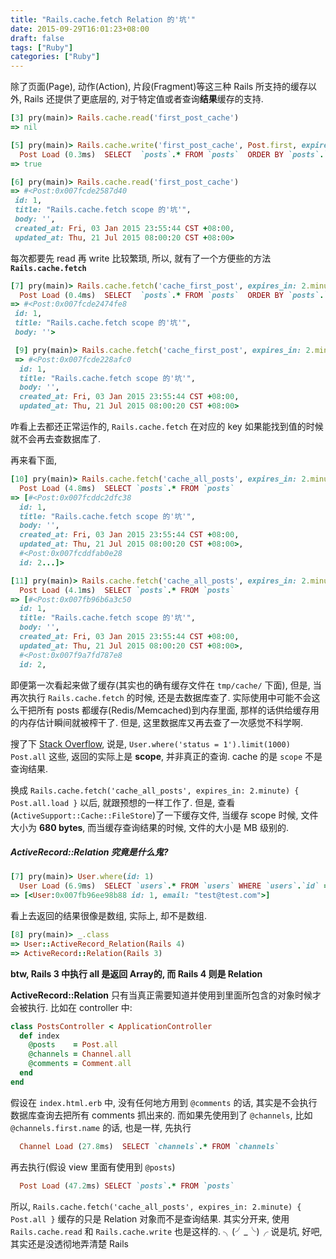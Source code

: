 ```yaml
---
title: "Rails.cache.fetch Relation 的'坑'"
date: 2015-09-29T16:01:23+08:00
draft: false
tags: ["Ruby"]
categories: ["Ruby"]
---
```


除了页面(Page), 动作(Action), 片段(Fragment)等这三种 Rails 所支持的缓存以外, Rails 还提供了更底层的, 对于特定值或者查询**结果**缓存的支持.

```ruby
[3] pry(main)> Rails.cache.read('first_post_cache')
=> nil

[5] pry(main)> Rails.cache.write('first_post_cache', Post.first, expires_in: 2.minute)
  Post Load (0.3ms)  SELECT  `posts`.* FROM `posts`  ORDER BY `posts`.`id` ASC LIMIT 1
=> true

[6] pry(main)> Rails.cache.read('first_post_cache')
=> #<Post:0x007fcde2587d40
 id: 1,
 title: "Rails.cache.fetch scope 的'坑'",
 body: '',
 created_at: Fri, 03 Jan 2015 23:55:44 CST +08:00,
 updated_at: Thu, 21 Jul 2015 08:00:20 CST +08:00>
```

每次都要先 read 再 write 比较繁琐, 所以, 就有了一个方便些的方法 **`Rails.cache.fetch`**

```ruby
[7] pry(main)> Rails.cache.fetch('cache_first_post', expires_in: 2.minute) { Post.first }
  Post Load (0.4ms)  SELECT  `posts`.* FROM `posts`  ORDER BY `posts`.`id` ASC LIMIT 1
=> #<Post:0x007fcde2474fe8
 id: 1,
 title: "Rails.cache.fetch scope 的'坑'",
 body: ''>

 [9] pry(main)> Rails.cache.fetch('cache_first_post', expires_in: 2.minute) { Post.first }
 => #<Post:0x007fcde228afc0
  id: 1,
  title: "Rails.cache.fetch scope 的'坑'",
  body: '',
  created_at: Fri, 03 Jan 2015 23:55:44 CST +08:00,
  updated_at: Thu, 21 Jul 2015 08:00:20 CST +08:00>

```

咋看上去都还正常运作的, `Rails.cache.fetch` 在对应的 key 如果能找到值的时候就不会再去查数据库了.

再来看下面,

```ruby
[10] pry(main)> Rails.cache.fetch('cache_all_posts', expires_in: 2.minute) { Post.all }
  Post Load (4.8ms)  SELECT `posts`.* FROM `posts`
=> [#<Post:0x007fcddc2dfc38
  id: 1,
  title: "Rails.cache.fetch scope 的'坑'",
  body: '',
  created_at: Fri, 03 Jan 2015 23:55:44 CST +08:00,
  updated_at: Thu, 21 Jul 2015 08:00:20 CST +08:00>,
  #<Post:0x007fcddfab0e28
  id: 2...]>

[11] pry(main)> Rails.cache.fetch('cache_all_posts', expires_in: 2.minute) { Post.all }
  Post Load (4.1ms)  SELECT `posts`.* FROM `posts`
=> [#<Post:0x007fb96b6a3c50
  id: 1,
  title: "Rails.cache.fetch scope 的'坑'",
  body: '',
  created_at: Fri, 03 Jan 2015 23:55:44 CST +08:00,
  updated_at: Thu, 21 Jul 2015 08:00:20 CST +08:00>,
  #<Post:0x007f9a7fd787e8
  id: 2,
```

即便第一次看起来做了缓存(其实也的确有缓存文件在 `tmp/cache/` 下面), 但是, 当再次执行 `Rails.cache.fetch` 的时候, 还是去数据库查了. 实际使用中可能不会这么干把所有 posts 都缓存(Redis/Memcached)到内存里面, 那样的话供给缓存用的内存估计瞬间就被榨干了. 但是, 这里数据库又再去查了一次感觉不科学啊.

搜了下 [Stack Overflow](http://stackoverflow.com/questions/11218917/confusion-caching-active-record-queries-with-rails-cache-fetch), 说是, `User.where('status = 1').limit(1000)` `Post.all` 这些, 返回的实际上是 **scope**, 并非真正的查询. cache 的是 `scope` 不是查询结果.

换成
`Rails.cache.fetch('cache_all_posts', expires_in: 2.minute) { Post.all.load }`
以后, 就跟预想的一样工作了. 但是, 查看(`ActiveSupport::Cache::FileStore`)了一下缓存文件, 当缓存 scope 时候, 文件大小为 **680 bytes**, 而当缓存查询结果的时候, 文件的大小是 MB 级别的.

##### ActiveRecord::Relation 究竟是什么鬼?

```ruby
[7] pry(main)> User.where(id: 1)
  User Load (6.9ms)  SELECT `users`.* FROM `users` WHERE `users`.`id` = 1
=> [<User:0x007fb96ee98b88 id: 1, email: "test@test.com">]
```

看上去返回的结果很像是数组, 实际上, 却不是数组.

```ruby
[8] pry(main)> _.class
=> User::ActiveRecord_Relation(Rails 4)
=> ActiveRecord::Relation(Rails 3)
```

**btw, Rails 3 中执行 all 是返回 Array的, 而 Rails 4 则是 Relation**

**ActiveRecord::Relation** 只有当真正需要知道并使用到里面所包含的对象时候才会被执行. 比如在 controller 中:

```ruby
class PostsController < ApplicationController
  def index
    @posts    = Post.all
    @channels = Channel.all
    @comments = Comment.all
  end
end
```

假设在 `index.html.erb` 中, 没有任何地方用到 `@comments` 的话, 其实是不会执行数据库查询去把所有 comments 抓出来的. 而如果先使用到了 `@channels`, 比如 `@channels.first.name` 的话, 也是一样, 先执行

```ruby
  Channel Load (27.8ms)  SELECT `channels`.* FROM `channels`
```

再去执行(假设 view 里面有使用到 `@posts`)

```ruby
  Post Load (47.2ms) SELECT `posts`.* FROM `posts`
```

所以, `Rails.cache.fetch('cache_all_posts', expires_in: 2.minute) { Post.all }` 缓存的只是 Relation 对象而不是查询结果. 其实分开来, 使用 `Rails.cache.read` 和 `Rails.cache.write` 也是这样的.  ╮(╯_╰)╭ 说是坑, 好吧, 其实还是没透彻地弄清楚 Rails
